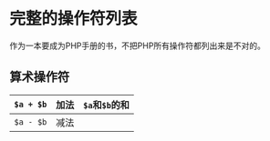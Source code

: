 # 完整的操作符列表

作为一本要成为PHP手册的书，不把PHP所有操作符都列出来是不对的。

## 算术操作符

|`$a + $b`| 加法 | `$a`和`$b`的和 |
|:-:|:-:|:-:|
|`$a - $b`| 减法 | 
